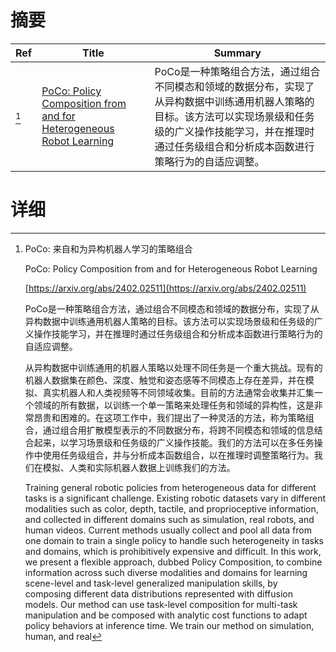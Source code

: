 # 摘要

| Ref | Title | Summary |
| --- | --- | --- |
| [^1] | [PoCo: Policy Composition from and for Heterogeneous Robot Learning](https://arxiv.org/abs/2402.02511) | PoCo是一种策略组合方法，通过组合不同模态和领域的数据分布，实现了从异构数据中训练通用机器人策略的目标。该方法可以实现场景级和任务级的广义操作技能学习，并在推理时通过任务级组合和分析成本函数进行策略行为的自适应调整。 |

# 详细

[^1]: PoCo: 来自和为异构机器人学习的策略组合

    PoCo: Policy Composition from and for Heterogeneous Robot Learning

    [https://arxiv.org/abs/2402.02511](https://arxiv.org/abs/2402.02511)

    PoCo是一种策略组合方法，通过组合不同模态和领域的数据分布，实现了从异构数据中训练通用机器人策略的目标。该方法可以实现场景级和任务级的广义操作技能学习，并在推理时通过任务级组合和分析成本函数进行策略行为的自适应调整。

    

    从异构数据中训练通用的机器人策略以处理不同任务是一个重大挑战。现有的机器人数据集在颜色、深度、触觉和姿态感等不同模态上存在差异，并在模拟、真实机器人和人类视频等不同领域收集。目前的方法通常会收集并汇集一个领域的所有数据，以训练一个单一策略来处理任务和领域的异构性，这是非常昂贵和困难的。在这项工作中，我们提出了一种灵活的方法，称为策略组合，通过组合用扩散模型表示的不同数据分布，将跨不同模态和领域的信息结合起来，以学习场景级和任务级的广义操作技能。我们的方法可以在多任务操作中使用任务级组合，并与分析成本函数组合，以在推理时调整策略行为。我们在模拟、人类和实际机器人数据上训练我们的方法。

    Training general robotic policies from heterogeneous data for different tasks is a significant challenge. Existing robotic datasets vary in different modalities such as color, depth, tactile, and proprioceptive information, and collected in different domains such as simulation, real robots, and human videos. Current methods usually collect and pool all data from one domain to train a single policy to handle such heterogeneity in tasks and domains, which is prohibitively expensive and difficult. In this work, we present a flexible approach, dubbed Policy Composition, to combine information across such diverse modalities and domains for learning scene-level and task-level generalized manipulation skills, by composing different data distributions represented with diffusion models. Our method can use task-level composition for multi-task manipulation and be composed with analytic cost functions to adapt policy behaviors at inference time. We train our method on simulation, human, and real 
    

